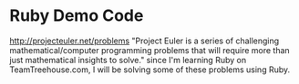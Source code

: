 # Ruby Demo Code

http://projecteuler.net/problems
"Project Euler is a series of challenging mathematical/computer programming problems that will require more than just mathematical insights to solve."
since I'm learning Ruby on TeamTreehouse.com, I will be solving some of these problems using Ruby.